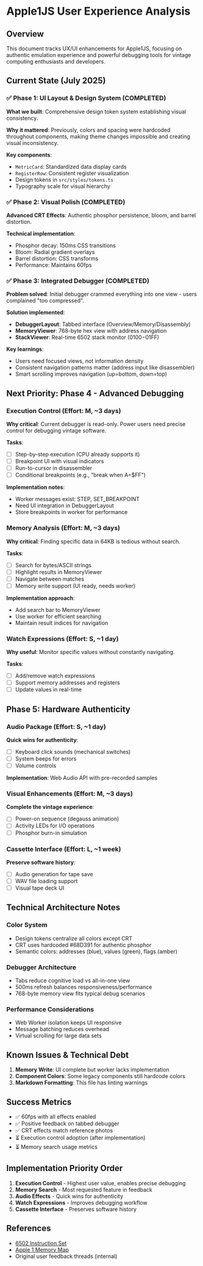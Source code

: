 # Apple1JS User Experience Analysis

## Overview

This document tracks UX/UI enhancements for Apple1JS, focusing on authentic emulation experience and powerful debugging tools for vintage computing enthusiasts and developers.

## Current State (July 2025)

### ✅ Phase 1: UI Layout & Design System (COMPLETED)

**What we built**: Comprehensive design token system establishing visual consistency.

**Why it mattered**: Previously, colors and spacing were hardcoded throughout components, making theme changes impossible and creating visual inconsistency.

**Key components**:
- `MetricCard`: Standardized data display cards
- `RegisterRow`: Consistent register visualization  
- Design tokens in `src/styles/tokens.ts`
- Typography scale for visual hierarchy

### ✅ Phase 2: Visual Polish (COMPLETED)

**Advanced CRT Effects**: Authentic phosphor persistence, bloom, and barrel distortion.

**Technical implementation**:
- Phosphor decay: 150ms CSS transitions
- Bloom: Radial gradient overlays
- Barrel distortion: CSS transforms
- Performance: Maintains 60fps

### ✅ Phase 3: Integrated Debugger (COMPLETED)

**Problem solved**: Initial debugger crammed everything into one view - users complained "too compressed".

**Solution implemented**:
- **DebuggerLayout**: Tabbed interface (Overview/Memory/Disassembly)
- **MemoryViewer**: 768-byte hex view with address navigation
- **StackViewer**: Real-time 6502 stack monitor ($0100-$01FF)

**Key learnings**:
- Users need focused views, not information density
- Consistent navigation patterns matter (address input like disassembler)
- Smart scrolling improves navigation (up=bottom, down=top)

## Next Priority: Phase 4 - Advanced Debugging

### Execution Control (Effort: M, ~3 days)

**Why critical**: Current debugger is read-only. Power users need precise control for debugging vintage software.

**Tasks**:
- [ ] Step-by-step execution (CPU already supports it)
- [ ] Breakpoint UI with visual indicators
- [ ] Run-to-cursor in disassembler
- [ ] Conditional breakpoints (e.g., "break when A=$FF")

**Implementation notes**: 
- Worker messages exist: STEP, SET_BREAKPOINT
- Need UI integration in DebuggerLayout
- Store breakpoints in worker for performance

### Memory Analysis (Effort: M, ~3 days)

**Why critical**: Finding specific data in 64KB is tedious without search.

**Tasks**:
- [ ] Search for bytes/ASCII strings
- [ ] Highlight results in MemoryViewer
- [ ] Navigate between matches
- [ ] Memory write support (UI ready, needs worker)

**Implementation approach**:
- Add search bar to MemoryViewer
- Use worker for efficient searching
- Maintain result indices for navigation

### Watch Expressions (Effort: S, ~1 day)

**Why useful**: Monitor specific values without constantly navigating.

**Tasks**:
- [ ] Add/remove watch expressions
- [ ] Support memory addresses and registers
- [ ] Update values in real-time

## Phase 5: Hardware Authenticity

### Audio Package (Effort: S, ~1 day)

**Quick wins for authenticity**:
- [ ] Keyboard click sounds (mechanical switches)
- [ ] System beeps for errors
- [ ] Volume controls

**Implementation**: Web Audio API with pre-recorded samples

### Visual Enhancements (Effort: M, ~3 days)

**Complete the vintage experience**:
- [ ] Power-on sequence (degauss animation)
- [ ] Activity LEDs for I/O operations
- [ ] Phosphor burn-in simulation

### Cassette Interface (Effort: L, ~1 week)

**Preserve software history**:
- [ ] Audio generation for tape save
- [ ] WAV file loading support
- [ ] Visual tape deck UI

## Technical Architecture Notes

### Color System
- Design tokens centralize all colors except CRT
- CRT uses hardcoded #68D391 for authentic phosphor
- Semantic colors: addresses (blue), values (green), flags (amber)

### Debugger Architecture  
- Tabs reduce cognitive load vs all-in-one view
- 500ms refresh balances responsiveness/performance
- 768-byte memory view fits typical debug scenarios

### Performance Considerations
- Web Worker isolation keeps UI responsive
- Message batching reduces overhead
- Virtual scrolling for large data sets

## Known Issues & Technical Debt

1. **Memory Write**: UI complete but worker lacks implementation
2. **Component Colors**: Some legacy components still hardcode colors
3. **Markdown Formatting**: This file has linting warnings

## Success Metrics

- ✅ 60fps with all effects enabled
- ✅ Positive feedback on tabbed debugger
- ✅ CRT effects match reference photos
- ⏳ Execution control adoption (after implementation)
- ⏳ Memory search usage metrics

## Implementation Priority Order

1. **Execution Control** - Highest user value, enables precise debugging
2. **Memory Search** - Most requested feature in feedback
3. **Audio Effects** - Quick wins for authenticity
4. **Watch Expressions** - Improves debugging workflow
5. **Cassette Interface** - Preserves software history

## References

- [6502 Instruction Set](http://www.6502.org/tutorials/6502opcodes.html)
- [Apple 1 Memory Map](http://www.applefritter.com/node/2824)
- Original user feedback threads (internal)
